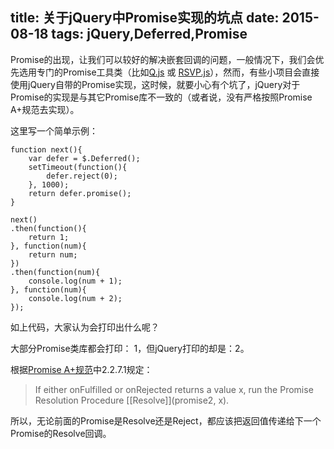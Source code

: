 title: 关于jQuery中Promise实现的坑点
date: 2015-08-18
tags: jQuery,Deferred,Promise
---
Promise的出现，让我们可以较好的解决嵌套回调的问题，一般情况下，我们会优先选用专门的Promise工具类（比如[Q.js](https://github.com/kriskowal/q "Q.js") 或 [RSVP.js](https://github.com/tildeio/rsvp.js "RSVP.js")），然而，有些小项目会直接使用jQuery自带的Promise实现，这时候，就要小心有个坑了，jQuery对于Promise的实现是与其它Promise库不一致的（或者说，没有严格按照Promise A+规范去实现）。

这里写一个简单示例：

    function next(){
        var defer = $.Deferred();
        setTimeout(function(){
            defer.reject(0);
        }, 1000);
        return defer.promise();
    }

    next()
    .then(function(){
        return 1;
    }, function(num){
        return num;
    })
    .then(function(num){
        console.log(num + 1);
    }, function(num){
        console.log(num + 2);
    });

如上代码，大家认为会打印出什么呢？

大部分Promise类库都会打印： 1，但jQuery打印的却是：2。

根据[Promise A+规范](https://promisesaplus.com/ "Promise A+规范")中2.2.7.1规定：

>If either onFulfilled or onRejected returns a value x, run the Promise Resolution Procedure [[Resolve]]\(promise2, x\).

所以，无论前面的Promise是Resolve还是Reject，都应该把返回值传递给下一个Promise的Resolve回调。